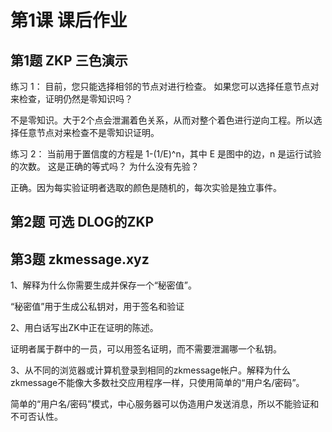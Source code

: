 # 第1课 课后作业

## 第1题 ZKP 三色演示

练习 1： 目前，您只能选择相邻的节点对进行检查。 如果您可以选择任意节点对来检查，证明仍然是零知识吗？

不是零知识。大于2个点会泄漏着色关系，从而对整个着色进行逆向工程。所以选择任意节点对来检查不是零知识证明。

练习 2： 当前用于置信度的方程是 1-(1/E)^n，其中 E 是图中的边，n 是运行试验的次数。 这是正确的等式吗？ 为什么没有先验？

正确。因为每实验证明者选取的颜色是随机的，每次实验是独立事件。

## 第2题 可选 DLOG的ZKP


## 第3题 zkmessage.xyz

1、解释为什么你需要生成并保存一个“秘密值”。

“秘密值”用于生成公私钥对，用于签名和验证

2、用白话写出ZK中正在证明的陈述。

证明者属于群中的一员，可以用签名证明，而不需要泄漏哪一个私钥。

3、从不同的浏览器或计算机登录到相同的zkmessage帐户。解释为什么zkmessage不能像大多数社交应用程序一样，只使用简单的“用户名/密码”。

简单的“用户名/密码”模式，中心服务器可以伪造用户发送消息，所以不能验证和不可否认性。
